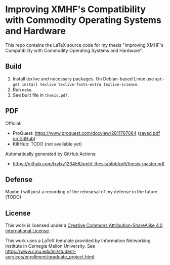 # Improving XMHF's Compatibility with Commodity Operating Systems and Hardware

This repo contains the LaTeX source code for my thesis "Improving XMHF's Compatibility with Commodity Operating Systems and Hardware".

## Build

1. Install texlive and necessary packages. On Debian-based Linux use
   `apt-get install texlive texlive-fonts-extra texlive-science`.
2. Run `make`.
3. See built file in `thesis.pdf`.

## PDF

Official:
* ProQuest: <https://www.proquest.com/docview/2811767084> ([saved pdf on GitHub](./pdf/proquest.pdf))
* KiltHub: TODO (not available yet)

Automatically generated by GitHub Actions:
* <https://github.com/lxylxy123456/xmhf-thesis/blob/pdf/thesis-master.pdf>

## Defense

Maybe I will post a recording of the rehearsal of my defense in the future. (TODO)

## License

This work is licensed under a [Creative Commons Attribution-ShareAlike 4.0 International License](http://creativecommons.org/licenses/by-sa/4.0/).

This work uses a LaTeX template provided by Information Networking Institute in Carnegie Mellon University. See <https://www.cmu.edu/ini/student-services/enrollment/graduate_project.html>.

